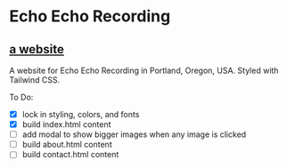 # Echo Echo Recording
## [a website](gearjosh.github.io/echoecho/)

A website for Echo Echo Recording in Portland, Oregon, USA. Styled with Tailwind CSS.

To Do:
- [x] lock in styling, colors, and fonts
- [x] build index.html content
- [ ] add modal to show bigger images when any image is clicked
- [ ] build about.html content
- [ ] build contact.html content